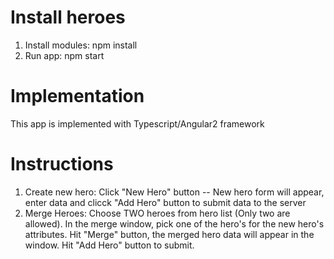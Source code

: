 # Install heroes
1. Install modules: npm install
2. Run app: npm start

# Implementation
This app is implemented with Typescript/Angular2 framework

# Instructions
1. Create new hero: Click "New Hero" button -- New hero form will appear, enter data and clicck "Add Hero" button to submit data to the server
2. Merge Heroes: Choose TWO heroes from hero list (Only two are allowed). In the merge window, pick one of the hero's for the new hero's attributes. Hit "Merge" button, the merged hero data will appear in the window. Hit "Add Hero" button to submit.
